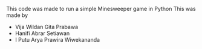 This code was made to run a simple Minesweeper game in Python
This was made by
- Vija Wildan Gita Prabawa
- Hanifi Abrar Setiawan
- I Putu Arya Prawira Wiwekananda
